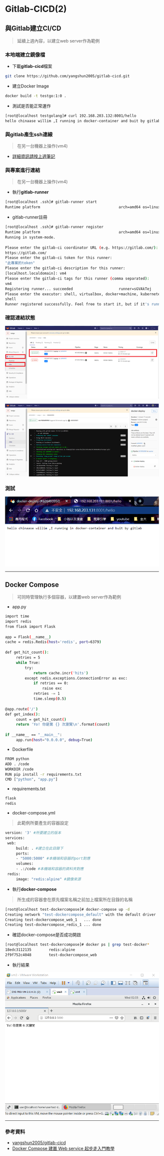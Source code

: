 # Gitlab-CICD(2)

## 與Gitlab建立CI/CD
>延續上週內容，以建立web server作為範例

### 本地端建立鏡像檔
* 下載**gitlab-cicd**檔案
```sh
git clone https://github.com/yangshun2005/gitlab-cicd.git
```
* 建立Docker Image
```sh
docker build -t testgo:1:0 .
```
* 測試是否能正常運作
```sh
[root@localhost testgolang]# curl 192.168.203.132:8001/hello
hello chinaase willim ,I running in docker-container and buit by gitlab
```
### 與gitlab產生ssh連線
>在另一台機器上操作(vm4)
* [詳細資訊請按上週筆記](./20201027_上課筆記.md)

### 與專案進行連結
>在另一台機器上操作(vm4)

* 執行**gitlab-runner**
```sh
[root@localhost .ssh]# gitlab-runner start
Runtime platform                                    arch=amd64 os=linux pid=3721 revision=ece86343 version=13.5.0
```
* gitlab-runner註冊
```sh
[root@localhost .ssh]# gitlab-runner register
Runtime platform                                    arch=amd64 os=linux pid=4262 revision=ece86343 version=13.5.0
Running in system-mode.                            
                                                   
Please enter the gitlab-ci coordinator URL (e.g. https://gitlab.com/):
https://gitlab.com/
Please enter the gitlab-ci token for this runner:
"此專案的token"
Please enter the gitlab-ci description for this runner:
[localhost.localdomain]: vm4
Please enter the gitlab-ci tags for this runner (comma separated):
vm4
Registering runner... succeeded                     runner=sGVAkTej
Please enter the executor: shell, virtualbox, docker+machine, kubernetes, docker, docker-ssh, parallels, custom, ssh, docker-ssh+machine:
shell
Runner registered successfully. Feel free to start it, but if it's running already the config should be automatically reloaded! 
```
### 確認連結狀態

![1103-02](./20201103/1103-02.png)

![1103-03](./20201103/1103-03.png)
### 測試

![1103-01](./20201103/1103-01.png)

---

## Docker Compose
>可同時管理執行多個容器，以建置web server作為範例
* app.py

```sh
import time
import redis
from flask import Flask

app = Flask(__name__)
cache = redis.Redis(host='redis', port=6379)

def get_hit_count():
     retries = 5
     while True:
         try:
             return cache.incr('hits')
         except redis.exceptions.ConnectionError as exc:
             if retries == 0:
                 raise exc
             retries -= 1
             time.sleep(0.5)

@app.route('/')
def get_index():
     count = get_hit_count()
     return 'Yo! 你是第 {} 次瀏覽\n'.format(count)

if __name__ == "__main__":
     app.run(host="0.0.0.0", debug=True)
```
* Dockerfile
```sh
FROM python
ADD . /code 
WORKDIR /code 
RUN pip install -r requirements.txt
CMD ["python", "app.py"]
```
* requirements.txt
```sh
flask
redis
```
* docker-compose.yml
> 此範例所要產生的容器設定

```sh
version: '3' #所要建立的版本
services:
 web:
     build: . #建立在此目錄下
     ports:
     - "5000:5000" #本機端和容器的port對應
     volumes:
     - .:/code #本機端和容器的資料夾對應
 redis:
     image: "redis:alpine" #鏡像來源
```
* 執行**docker-compose**
>所生成的容器會在原先檔案名稱之前加上檔案所在目錄的名稱

```sh
[root@localhost test-dockercompose]# docker-compose up -d
Creating network "test-dockercompose_default" with the default driver
Creating test-dockercompose_web_1   ... done
Creating test-dockercompose_redis_1 ... done
```

* 確認docker-compose是否成功開啟

```sh
[root@localhost test-dockercompose]# docker ps | grep test-docker*
18edc3112135        redis:alpine                                        "docker-entrypoint.s…"   9 seconds ago       Up 6 seconds                       6379/tcp                    test-dockercompose_redis_1
2f9f752c4048        test-dockercompose_web                              "python app.py"          9 seconds ago       Up 6 seconds                       0.0.0.0:5000->5000/tcp      test-dockercompose_web_1
```
* 執行結果

![1103-04](./20201103/1103-04.png)

---
### 參考資料
* [yangshun2005/gitlab-cicd](https://github.com/yangshun2005/gitlab-cicd)
* [Docker Compose 建置 Web service 起步走入門教學](https://blog.techbridge.cc/2018/09/07/docker-compose-tutorial-intro/)

